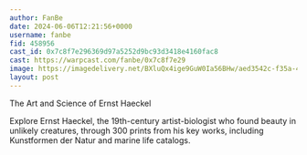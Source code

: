 ```yaml
---
author: FanBe
date: 2024-06-06T12:21:56+0000
username: fanbe
fid: 458956
cast_id: 0x7c8f7e296369d97a5252d9bc93d3418e4160fac8
cast: https://warpcast.com/fanbe/0x7c8f7e29
image: https://imagedelivery.net/BXluQx4ige9GuW0Ia56BHw/aed3542c-f35a-4699-3c1e-75a6f478ba00/original
layout: post
---
```

The Art and Science of Ernst Haeckel  
  
Explore Ernst Haeckel, the 19th-century artist-biologist who found beauty in unlikely creatures, through 300 prints from his key works, including Kunstformen der Natur and marine life catalogs.  

<img src='https://imagedelivery.net/BXluQx4ige9GuW0Ia56BHw/aed3542c-f35a-4699-3c1e-75a6f478ba00/original' alt='' referrerpolicy='no-referrer'/>
<img src='https://imagedelivery.net/BXluQx4ige9GuW0Ia56BHw/56912f37-3644-4dfc-d7d8-c162111fa200/original' alt='' referrerpolicy='no-referrer'/>